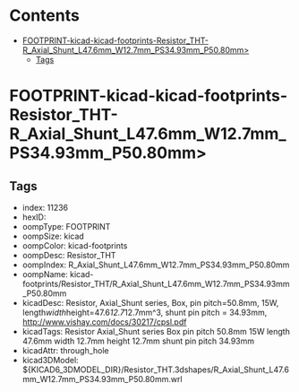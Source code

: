 



Contents
========

* [FOOTPRINT-kicad-kicad-footprints-Resistor_THT-R_Axial_Shunt_L47.6mm_W12.7mm_PS34.93mm_P50.80mm>](#footprint-kicad-kicad-footprints-resistor_tht-r_axial_shunt_l476mm_w127mm_ps3493mm_p5080mm)
	* [Tags](#tags)

# FOOTPRINT-kicad-kicad-footprints-Resistor_THT-R_Axial_Shunt_L47.6mm_W12.7mm_PS34.93mm_P50.80mm>

## Tags

- index: 11236
- hexID: 
- oompType: FOOTPRINT
- oompSize: kicad
- oompColor: kicad-footprints
- oompDesc: Resistor_THT
- oompIndex: R_Axial_Shunt_L47.6mm_W12.7mm_PS34.93mm_P50.80mm
- oompName: kicad-footprints/Resistor_THT/R_Axial_Shunt_L47.6mm_W12.7mm_PS34.93mm_P50.80mm
- kicadDesc: Resistor, Axial_Shunt series, Box, pin pitch=50.8mm, 15W, length*width*height=47.6*12.7*12.7mm^3, shunt pin pitch = 34.93mm, http://www.vishay.com/docs/30217/cpsl.pdf
- kicadTags: Resistor Axial_Shunt series Box pin pitch 50.8mm 15W length 47.6mm width 12.7mm height 12.7mm shunt pin pitch 34.93mm
- kicadAttr: through_hole
- kicad3DModel: ${KICAD6_3DMODEL_DIR}/Resistor_THT.3dshapes/R_Axial_Shunt_L47.6mm_W12.7mm_PS34.93mm_P50.80mm.wrl
